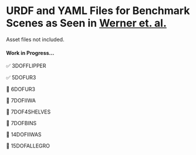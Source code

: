 # URDF and YAML Files for Benchmark Scenes as Seen in [Werner et. al.](https://groups.csail.mit.edu/robotics-center/public_papers/Werner24.pdf)

Asset files not included.

#### Work in Progress...
  ✅ 3DOFFLIPPER
  
  ✅ 5DOFUR3
  
  🚧 6DOFUR3
  
  🚧 7DOFIIWA
  
  🚧 7DOF4SHELVES
  
  🚧 7DOFBINS
  
  🚧 14DOFIIWAS
  
  🚧 15DOFALLEGRO
